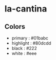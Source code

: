 # la-cantina

## Colors

* primary    : #01babc
* highlight  : #80dcdd
* black      : #222
* white      : #eee
